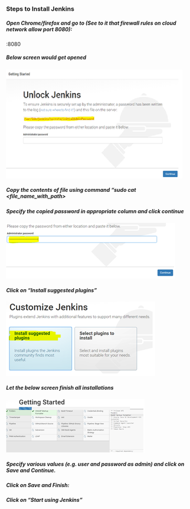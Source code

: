### Steps to Install Jenkins

#####	Open Chrome/firefox and go to (See to it that firewall rules on cloud  network allow port 8080):

<public IP of VM>:8080

#####	Below screen would get opened

![Unlock Jenkins](images/UnlockJenkins.png)

#####	Copy the contents of file using command “sudo cat <file_name_with_path> 

#####	Specify the copied password in appropriate column and click continue
![Specify Password](images/CopyPassword.png)
 
#####	Click on “Install suggested plugins”
![Install Plugins](images/InstallPlugins.png)

#####		Let the below screen finish all installations
![Install Plugins](images/PluginsInstall.png)

#####	Specify various values (e.g. user and password as admin) and click on Save and Continue. 
 

#####		Click on Save and Finish:

 

#####		Click on “Start using Jenkins”
